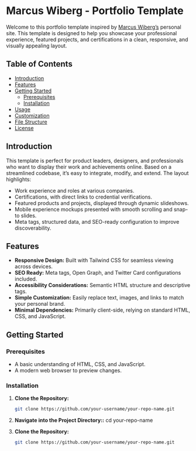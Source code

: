 # Marcus Wiberg - Portfolio Template

Welcome to this portfolio template inspired by [Marcus Wiberg’s](https://www.marcuswiberg.com) personal site. This template is designed to help you showcase your professional experience, featured projects, and certifications in a clean, responsive, and visually appealing layout.

## Table of Contents

- [Introduction](#introduction)
- [Features](#features)
- [Getting Started](#getting-started)
  - [Prerequisites](#prerequisites)
  - [Installation](#installation)
- [Usage](#usage)
- [Customization](#customization)
- [File Structure](#file-structure)
- [License](#license)

## Introduction

This template is perfect for product leaders, designers, and professionals who want to display their work and achievements online. Based on a streamlined codebase, it’s easy to integrate, modify, and extend. The layout highlights:

- Work experience and roles at various companies.
- Certifications, with direct links to credential verifications.
- Featured products and projects, displayed through dynamic slideshows.
- Mobile experience mockups presented with smooth scrolling and snap-to slides.
- Meta tags, structured data, and SEO-ready configuration to improve discoverability.

## Features

- **Responsive Design:** Built with Tailwind CSS for seamless viewing across devices.
- **SEO Ready:** Meta tags, Open Graph, and Twitter Card configurations included.
- **Accessibility Considerations:** Semantic HTML structure and descriptive tags.
- **Simple Customization:** Easily replace text, images, and links to match your personal brand.
- **Minimal Dependencies:** Primarily client-side, relying on standard HTML, CSS, and JavaScript.

## Getting Started

### Prerequisites

- A basic understanding of HTML, CSS, and JavaScript.
- A modern web browser to preview changes.

### Installation

1. **Clone the Repository:**

   ```bash
   git clone https://github.com/your-username/your-repo-name.git

   ```

2. **Navigate into the Project Directory::**
   cd your-repo-name

3. **Clone the Repository:**
   ```bash
   git clone https://github.com/your-username/your-repo-name.git
   ```

